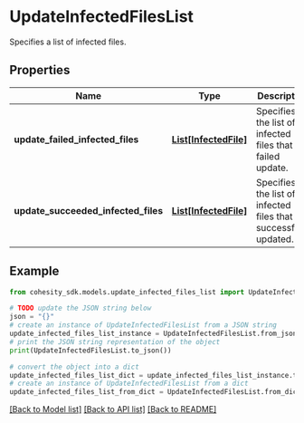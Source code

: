 # UpdateInfectedFilesList

Specifies a list of infected files.

## Properties

Name | Type | Description | Notes
------------ | ------------- | ------------- | -------------
**update_failed_infected_files** | [**List[InfectedFile]**](InfectedFile.md) | Specifies the list of infected files that failed update. | [optional] 
**update_succeeded_infected_files** | [**List[InfectedFile]**](InfectedFile.md) | Specifies the list of infected files that are successfully updated. | [optional] 

## Example

```python
from cohesity_sdk.models.update_infected_files_list import UpdateInfectedFilesList

# TODO update the JSON string below
json = "{}"
# create an instance of UpdateInfectedFilesList from a JSON string
update_infected_files_list_instance = UpdateInfectedFilesList.from_json(json)
# print the JSON string representation of the object
print(UpdateInfectedFilesList.to_json())

# convert the object into a dict
update_infected_files_list_dict = update_infected_files_list_instance.to_dict()
# create an instance of UpdateInfectedFilesList from a dict
update_infected_files_list_from_dict = UpdateInfectedFilesList.from_dict(update_infected_files_list_dict)
```
[[Back to Model list]](../README.md#documentation-for-models) [[Back to API list]](../README.md#documentation-for-api-endpoints) [[Back to README]](../README.md)



